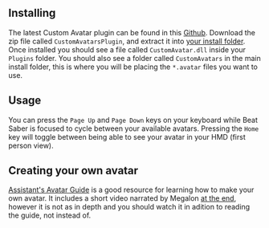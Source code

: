 <!-- TITLE: Custom Avatars -->
## Installing
The latest Custom Avatar plugin can be found in this [Github](https://github.com/xyonico/CustomAvatarsPlugin/releases/latest).
Download the zip file called `CustomAvatarsPlugin`, and extract it into [your install folder](FAQ/install-folder). 
Once installed you should see a file called `CustomAvatar.dll` inside your `Plugins` folder. You should also see a folder called `CustomAvatars` in the main install folder, this is where you will be placing the `*.avatar` files you want to use. 

## Usage
You can press the `Page Up` and `Page Down` keys on your keyboard while Beat Saber is focused to cycle between your available avatars.
Pressing the `Home` key will toggle between being able to see your avatar in your HMD (first person view).

## Creating your own avatar
[Assistant's Avatar Guide](https://bs.assistant.moe/Avatars) is a good resource for learning how to make your own avatar. It includes a short video narrated by Megalon [at the end](https://bs.assistant.moe/Avatars#Videos), however it is not as in depth and you should watch it in adition to reading the guide, not instead of.
